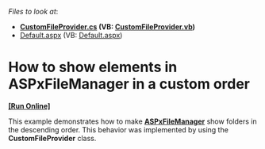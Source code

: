 <!-- default file list -->
*Files to look at*:

* **[CustomFileProvider.cs](./CS/App_Code/CustomFileProvider.cs) (VB: [CustomFileProvider.vb](./VB/App_Code/CustomFileProvider.vb))**
* [Default.aspx](./CS/Default.aspx) (VB: [Default.aspx](./VB/Default.aspx))
<!-- default file list end -->
# How to show elements in ASPxFileManager in a custom order
<!-- run online -->
**[[Run Online]](https://codecentral.devexpress.com/t352923/)**
<!-- run online end -->


<p>This example demonstrates how to make <a href="https://documentation.devexpress.com/#AspNet/clsDevExpressWebASPxFileManagertopic"><strong>ASPxFileManager</strong></a> show folders in the descending order. This behavior was implemented by using the <strong>CustomFileProvider</strong> class.</p>

<br/>



